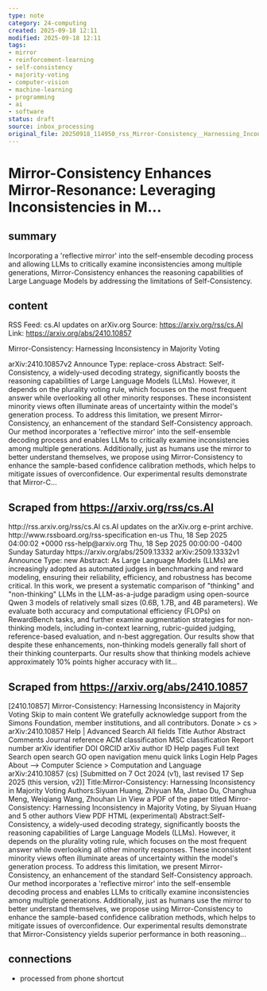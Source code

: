 ```yaml
---
type: note
category: 24-computing
created: 2025-09-18 12:11
modified: 2025-09-18 12:11
tags:
- mirror
- reinforcement-learning
- self-consistency
- majority-voting
- computer-vision
- machine-learning
- programming
- ai
- software
status: draft
source: inbox_processing
original_file: 20250918_114950_rss_Mirror-Consistency__Harnessing_Inconsistency_in_Ma.txt
---
```



# Mirror-Consistency Enhances Mirror-Resonance: Leveraging Inconsistencies in M...

## summary
Incorporating a 'reflective mirror' into the self-ensemble decoding process and allowing LLMs to critically examine inconsistencies among multiple generations, Mirror-Consistency enhances the reasoning capabilities of Large Language Models by addressing the limitations of Self-Consistency.

## content
RSS Feed: cs.AI updates on arXiv.org
Source: https://arxiv.org/rss/cs.AI
Link: https://arxiv.org/abs/2410.10857

Mirror-Consistency: Harnessing Inconsistency in Majority Voting

arXiv:2410.10857v2 Announce Type: replace-cross Abstract: Self-Consistency, a widely-used decoding strategy, significantly boosts the reasoning capabilities of Large Language Models (LLMs). However, it depends on the plurality voting rule, which focuses on the most frequent answer while overlooking all other minority responses. These inconsistent minority views often illuminate areas of uncertainty within the model's generation process. To address this limitation, we present Mirror-Consistency, an enhancement of the standard Self-Consistency approach. Our method incorporates a 'reflective mirror' into the self-ensemble decoding process and enables LLMs to critically examine inconsistencies among multiple generations. Additionally, just as humans use the mirror to better understand themselves, we propose using Mirror-Consistency to enhance the sample-based confidence calibration methods, which helps to mitigate issues of overconfidence. Our experimental results demonstrate that Mirror-C...

## Scraped from https://arxiv.org/rss/cs.AI
<?xml version='1.0' encoding='UTF-8'?>
<rss xmlns:arxiv="http://arxiv.org/schemas/atom" xmlns:dc="http://purl.org/dc/elements/1.1/" xmlns:atom="http://www.w3.org/2005/Atom" xmlns:content="http://purl.org/rss/1.0/modules/content/" version="2.0">
  <channel>
    <title>cs.AI updates on arXiv.org</title>
    <link>http://rss.arxiv.org/rss/cs.AI</link>
    <description>cs.AI updates on the arXiv.org e-print archive.</description>
    <atom:link href="http://rss.arxiv.org/rss/cs.AI" rel="self" type="application/rss+xml"/>
    <docs>http://www.rssboard.org/rss-specification</docs>
    <language>en-us</language>
    <lastBuildDate>Thu, 18 Sep 2025 04:00:02 +0000</lastBuildDate>
    <managingEditor>rss-help@arxiv.org</managingEditor>
    <pubDate>Thu, 18 Sep 2025 00:00:00 -0400</pubDate>
    <skipDays>
      <day>Sunday</day>
      <day>Saturday</day>
    </skipDays>
    <item>
      <title>Explicit Reasoning Makes Better Judges: A Systematic Study on Accuracy, Efficiency, and Robustness</title>
      <link>https://arxiv.org/abs/2509.13332</link>
      <description>arXiv:2509.13332v1 Announce Type: new 
Abstract: As Large Language Models (LLMs) are increasingly adopted as automated judges in benchmarking and reward modeling, ensuring their reliability, efficiency, and robustness has become critical. In this work, we present a systematic comparison of "thinking" and "non-thinking" LLMs in the LLM-as-a-judge paradigm using open-source Qwen 3 models of relatively small sizes (0.6B, 1.7B, and 4B parameters). We evaluate both accuracy and computational efficiency (FLOPs) on RewardBench tasks, and further examine augmentation strategies for non-thinking models, including in-context learning, rubric-guided judging, reference-based evaluation, and n-best aggregation. Our results show that despite these enhancements, non-thinking models generally fall short of their thinking counterparts. Our results show that thinking models achieve approximately 10% points higher accuracy with lit...


## Scraped from https://arxiv.org/abs/2410.10857
[2410.10857] Mirror-Consistency: Harnessing Inconsistency in Majority Voting Skip to main content We gratefully acknowledge support from the Simons Foundation, member institutions, and all contributors. Donate &gt; cs &gt; arXiv:2410.10857 Help | Advanced Search All fields Title Author Abstract Comments Journal reference ACM classification MSC classification Report number arXiv identifier DOI ORCID arXiv author ID Help pages Full text Search open search GO open navigation menu quick links Login Help Pages About --> Computer Science > Computation and Language arXiv:2410.10857 (cs) [Submitted on 7 Oct 2024 (v1), last revised 17 Sep 2025 (this version, v2)] Title:Mirror-Consistency: Harnessing Inconsistency in Majority Voting Authors:Siyuan Huang, Zhiyuan Ma, Jintao Du, Changhua Meng, Weiqiang Wang, Zhouhan Lin View a PDF of the paper titled Mirror-Consistency: Harnessing Inconsistency in Majority Voting, by Siyuan Huang and 5 other authors View PDF HTML (experimental) Abstract:Self-Consistency, a widely-used decoding strategy, significantly boosts the reasoning capabilities of Large Language Models (LLMs). However, it depends on the plurality voting rule, which focuses on the most frequent answer while overlooking all other minority responses. These inconsistent minority views often illuminate areas of uncertainty within the model&#39;s generation process. To address this limitation, we present Mirror-Consistency, an enhancement of the standard Self-Consistency approach. Our method incorporates a &#39;reflective mirror&#39; into the self-ensemble decoding process and enables LLMs to critically examine inconsistencies among multiple generations. Additionally, just as humans use the mirror to better understand themselves, we propose using Mirror-Consistency to enhance the sample-based confidence calibration methods, which helps to mitigate issues of overconfidence. Our experimental results demonstrate that Mirror-Consistency yields superior performance in both reasoning...


## connections
- processed from phone shortcut
